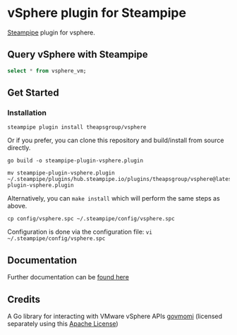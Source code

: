# vSphere plugin for Steampipe

[Steampipe](https://steampipe.io) plugin for vsphere.

## Query vSphere with Steampipe

```sql
select * from vsphere_vm;
```

## Get Started

### Installation

```shell
steampipe plugin install theapsgroup/vsphere
```

Or if you prefer, you can clone this repository and build/install from source directly.

```shell
go build -o steampipe-plugin-vsphere.plugin

mv steampipe-plugin-vsphere.plugin ~/.steampipe/plugins/hub.steampipe.io/plugins/theapsgroup/vsphere@latest/steampipe-plugin-vsphere.plugin
```

Alternatively, you can `make install` which will perform the same steps as above.


```shell
cp config/vsphere.spc ~/.steampipe/config/vsphere.spc
```

Configuration is done via the configuration file:
`vi ~/.steampipe/config/vsphere.spc` 

## Documentation

Further documentation can be [found here](docs/index.md)

## Credits

A Go library for interacting with VMware vSphere APIs [govmomi](https://github.com/vmware/govmomi) (licensed separately using this [Apache License](https://github.com/vmware/govmomi/blob/master/LICENSE.txt))

